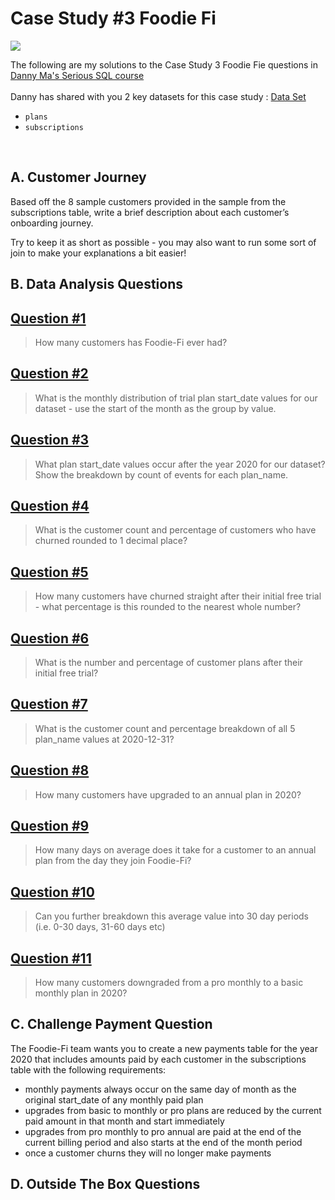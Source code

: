 # Case Study #3 Foodie Fi

<img src='https://img.shields.io/badge/Microsoft%20SQL%20Server-CC2927?style=for-the-badge&logo=microsoft%20sql%20server&logoColor=white)'/>

The following are my solutions to the Case Study 3 Foodie Fie questions in 
[Danny Ma's Serious SQL course](https://www.datawithdanny.com/ "Data With Danny")
<br/>
<br/>
Danny has shared with you 2 key datasets for this case study :
[Data Set](https://github.com/Shailesh-python/Case-Study-3-Foodie-Fi/blob/main/Datasets%20%26%20Tables)
<br/>
- `plans`
- `subscriptions`
<br/>

## A. Customer Journey

Based off the 8 sample customers provided in the sample from the subscriptions table, write a brief description about each customer’s onboarding journey.

Try to keep it as short as possible - you may also want to run some sort of join to make your explanations a bit easier!

## B. Data Analysis Questions

## [Question #1](#case-study-questions)
> How many customers has Foodie-Fi ever had?

## [Question #2](#case-study-questions)
> What is the monthly distribution of trial plan start_date values for our dataset - use the start of the month as the group by value.

## [Question #3](#case-study-questions)
> What plan start_date values occur after the year 2020 for our dataset? Show the breakdown by count of events for each plan_name.

## [Question #4](#case-study-questions)
> What is the customer count and percentage of customers who have churned rounded to 1 decimal place?

## [Question #5](#case-study-questions)
> How many customers have churned straight after their initial free trial - what percentage is this rounded to the nearest whole number?

## [Question #6](#case-study-questions)
> What is the number and percentage of customer plans after their initial free trial?

## [Question #7](#case-study-questions)
> What is the customer count and percentage breakdown of all 5 plan_name values at 2020-12-31?

## [Question #8](#case-study-questions)
> How many customers have upgraded to an annual plan in 2020?

## [Question #9](#case-study-questions)
> How many days on average does it take for a customer to an annual plan from the day they join Foodie-Fi?
> 
## [Question #10](#case-study-questions)
> Can you further breakdown this average value into 30 day periods (i.e. 0-30 days, 31-60 days etc)
> 
## [Question #11](#case-study-questions)
> How many customers downgraded from a pro monthly to a basic monthly plan in 2020?

## C. Challenge Payment Question

The Foodie-Fi team wants you to create a new payments table for the year 2020 that includes amounts paid by each customer in the subscriptions table with the following requirements:
- monthly payments always occur on the same day of month as the original start_date of any monthly paid plan
- upgrades from basic to monthly or pro plans are reduced by the current paid amount in that month and start immediately
- upgrades from pro monthly to pro annual are paid at the end of the current billing period and also starts at the end of the month period
- once a customer churns they will no longer make payments

## D. Outside The Box Questions














